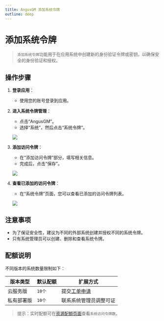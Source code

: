 ```yaml
---
title: AngusGM 添加系统令牌
outline: deep
---
```


# 添加系统令牌

> `添加系统令牌`功能用于在应用系统中创建新的身份验证令牌或密钥，以确保安全的身份验证和授权。

## 操作步骤

1. **登录应用**：
    - 使用您的账号登录到应用。

2. **进入系统令牌管理**：
    - 点击“AngusGM”。
    - 选择“系统”，然后点击“系统令牌”。

   ![](https://bj-c1-prod-files.xcan.cloud/storage/pubapi/v1/file/systemtoken-add.png?fid=207887511026925867&fpt=2EYZr5NtNyIDhKDCXfFScsLpQDmeYuxshW9Rc5S8)

3. **添加访问令牌**：
    - 在“添加访问令牌”部分，填写相关信息。
    - 完成后，点击“保存”。

   ![](https://bj-c1-prod-files.xcan.cloud/storage/pubapi/v1/file/systemtoken-addinfo.png?fid=207887511026925869&fpt=jQtxYc6W56cX8BL6zIDsWuy5q45J9cYLp669IeBU)

4. **查看已添加的访问令牌**：
    - 在“系统令牌”页面，您可以查看已添加的访问令牌列表。

   ![](https://bj-c1-prod-files.xcan.cloud/storage/pubapi/v1/file/systemtoken-addlist.png?fid=207887511026925871&fpt=Zwt79lfVQvzJPg4r5ySCZb5TRgE50cuQi7oTfii6)

## 注意事项

- 为了保证安全性，建议为不同的外部系统创建并授权不同的系统令牌。
- 只有系统管理员可以创建、删除和查看系统令牌。

## 配额说明
不同版本的系统数量限制如下：

| 版本类型   | 默认配额  | 扩展方式                                              |
|------------|-------|---------------------------------------------------|
| 云服务版   | `10个` | 提交[工单申请](https://wo.xcan.cloud/workorders/create) |
| 私有部署版 | `10个` | 联系系统管理员调整可证                               |

> 提示：实时配额可在[资源配额页面](../../introduction/quotas)查看`系统访问令牌数`。